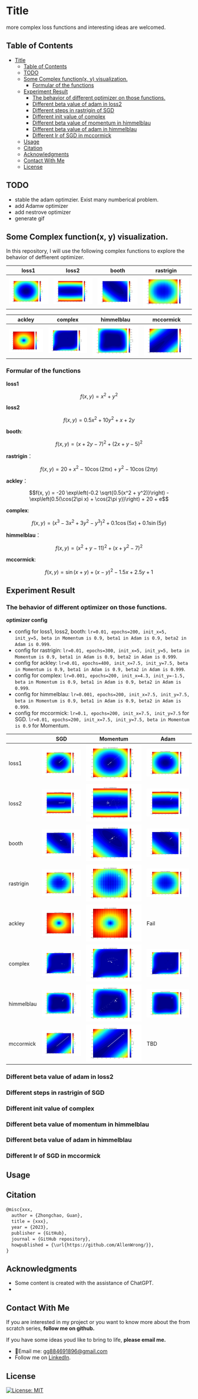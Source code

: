 # Title

more complex loss functions and interesting ideas are welcomed.

## Table of Contents
- [Title](#title)
  - [Table of Contents](#table-of-contents)
  - [TODO](#todo)
  - [Some Complex function(x, y) visualization.](#some-complex-functionx-y-visualization)
    - [Formular of the functions](#formular-of-the-functions)
  - [Experiment Result](#experiment-result)
    - [The behavior of different optimizer on those functions.](#the-behavior-of-different-optimizer-on-those-functions)
    - [Different beta value of adam in loss2](#different-beta-value-of-adam-in-loss2)
    - [Different steps in rastrigin of SGD](#different-steps-in-rastrigin-of-sgd)
    - [Different init value of complex](#different-init-value-of-complex)
    - [Different beta value of momentum in himmelblau](#different-beta-value-of-momentum-in-himmelblau)
    - [Different beta value of adam in himmelblau](#different-beta-value-of-adam-in-himmelblau)
    - [Different lr of SGD in mccormick](#different-lr-of-sgd-in-mccormick)
  - [Usage](#usage)
  - [Citation](#citation)
  - [Acknowledgments](#acknowledgments)
  - [Contact With Me](#contact-with-me)
  - [License](#license)


## TODO
- stable the adam optimzier. Exist many numberical problem.
- add Adamw optimizer
- add nestrove optimizer
- generate gif

## Some Complex function(x, y) visualization.

In this repository, I will use the following complex functions to explore the behavior of deffierent optimizer.

| loss1 | loss2 | booth | rastrigin |
|-----|-----|-----|-----|
| <img src='./imgs/loss_fn_1_contour.png'> | <img src='./imgs/loss_fn_2_contour.png'> | <img src='./imgs/booth_contour.png'> | <img src='./imgs/rastrigin_contour.png'> |

| ackley | complex | himmelblau | mccormick |
|-----|-----|-----|-----|
| <img src='./imgs/ackley_contour.png'> | <img src='./imgs/complex_contour.png'> | <img src='./imgs/himmelblau_contour.png'> | <img src='./imgs/mccormick_contour.png'> |

### Formular of the functions

**loss1**

$$f(x, y) = x^2 + y^2$$

**loss2**

$$f(x, y)=0.5x^2 + 10y^2 + x + 2y$$

**booth**:

$$f(x, y) = (x + 2y - 7)^2 + (2x + y - 5)^2$$

**rastrigin**：

$$f(x, y) = 20 + x^2 - 10 \cos(2\pi x) + y^2 - 10 \cos(2\pi y)$$

**ackley**：

$$f(x, y) = -20 \exp\left(-0.2 \sqrt{0.5(x^2 + y^2)}\right) - \exp\left(0.5(\cos(2\pi x) + \cos(2\pi y))\right) + 20 + e$$

**complex**:

$$f(x, y) = (x^3 - 3x^2 + 3y^2 - y^3)^2 + 0.1\cos(5x) + 0.1\sin(5y)$$

**himmelblau**：

$$f(x, y) = (x^2 + y - 11)^2 + (x + y^2 - 7)^2$$

**mccormick**:

$$f(x, y) = \sin(x + y) + (x - y)^2 - 1.5x + 2.5y + 1$$


## Experiment Result

### The behavior of different optimizer on those functions.

**optimizer config**
- config for loss1, loss2, booth:  `lr=0.01, epochs=200, init_x=5, init_y=5, beta in Momentum is 0.9, beta1 in Adam is 0.9, beta2 in Adam is 0.999`.
- config for rastrigin:  `lr=0.01, epochs=300, init_x=5, init_y=5, beta in Momentum is 0.9, beta1 in Adam is 0.9, beta2 in Adam is 0.999`.
- config for ackley:  `lr=0.01, epochs=400, init_x=7.5, init_y=7.5, beta in Momentum is 0.9, beta1 in Adam is 0.9, beta2 in Adam is 0.999`.
- config for complex:  `lr=0.001, epochs=200, init_x=4.3, init_y=-1.5, beta in Momentum is 0.9, beta1 in Adam is 0.9, beta2 in Adam is 0.999`.
- config for himmelblau:  `lr=0.001, epochs=200, init_x=7.5, init_y=7.5, beta in Momentum is 0.9, beta1 in Adam is 0.9, beta2 in Adam is 0.999`.
- config for mccormick: `lr=0.1, epochs=200, init_x=7.5, init_y=7.5` for SGD.  `lr=0.01, epochs=200, init_x=7.5, init_y=7.5, beta in Momentum is 0.9` for Momentum.

|  | SGD | Momentum | Adam |
|-----|-----|-----|-----|
| loss1 |<img src='./imgs/opts/loss1_SGD_0.01_200.png'> | <img src='./imgs/opts/loss1_Momentum_0.01_200.png'> | <img src='./imgs/opts/loss1_Adam_0.01_200.png'> |
| loss2 |<img src='./imgs/opts/loss2_SGD_0.01_200.png'> | <img src='./imgs/opts/loss2_Momentum_0.01_200.png'> | <img src='./imgs/opts/loss2_Adam_0.01_200.png'> |
| booth |  <img src='./imgs/opts/booth_SGD_0.01_200.png'> |  <img src='./imgs/opts/booth_Momentum_0.01_200.png'> |  <img src='./imgs/opts/booth_Adam_0.01_200.png'> |
| rastrigin | <img src='./imgs/opts/rastrigin_SGD_0.01_300.png'> | <img src='./imgs/opts/rastrigin_Momentum_0.01_300.png'> | <img src='./imgs/opts/rastrigin_Adam_0.01_300.png'> |
| ackley | <img src='./imgs/opts/ackley_SGD_0.01_400.png'> | <img src='./imgs/opts/ackley_Momentum_0.01_400.png'> | Fail |
| complex | <img src='./imgs/opts/complex_SGD_0.001_200.png'> | <img src='./imgs/opts/complex_Momentum_0.001_200.png'> | <img src='./imgs/opts/complex_Adam_0.001_200.png'> |
| himmelblau | <img src='./imgs/opts/himmelblau_SGD_0.001_200.png'> | <img src='./imgs/opts/himmelblau_Momentum_0.001_200.png'> | <img src='./imgs/opts/himmelblau_Adam_0.001_200.png'> |
| mccormick | <img src='./imgs/opts/mccormick_SGD_0.1_200.png'> | <img src='./imgs/opts/mccormick_Momentum_0.01_200.png'> | TBD |


### Different beta value of adam in loss2

### Different steps in rastrigin of SGD

### Different init value of complex

### Different beta value of momentum in himmelblau

### Different beta value of adam in himmelblau

### Different lr of SGD in mccormick

## Usage

## Citation

```
@misc{xxx,
  author = {Zhongchao, Guan},
  title = {xxx},
  year = {2023},
  publisher = {GitHub},
  journal = {GitHub repository},
  howpublished = {\url{https://github.com/AllenWrong/}},
}
```

## Acknowledgments

- Some content is created with the assistance of ChatGPT.
- 

## Contact With Me

If you are interested in my project or you want to know more about the from scratch series, **follow me on github.**

If you have some ideas youd like to bring to life, **please email me.**

- 📧Email me: [gg884691896@gmail.com](mailto:gg884691896@gmail.com)
- Follow me on [LinkedIn](https://www.linkedin.com/in/zhongchao-guan-aa3288194/).

## License

[![License: MIT](https://img.shields.io/badge/License-MIT-yellow.svg)](https://github.com/AllenWrong/From-Scratch/learning-rate)
